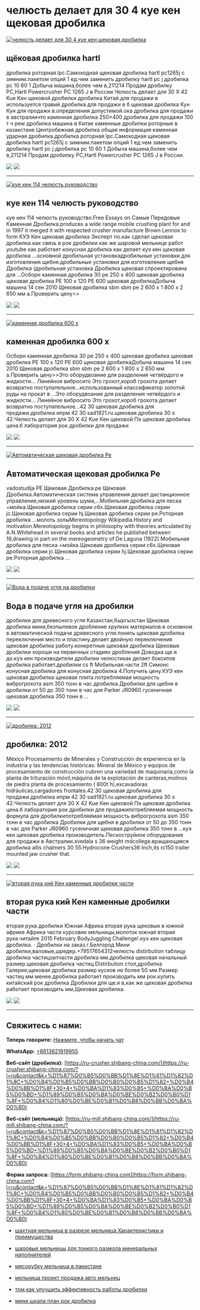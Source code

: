 # челюсть делает для 30 4 куе кен щековая дробилка

<a href="https://swt.shibang-china.com/?l=ru&img&k=%D1%87%D0%B5%D0%BB%D1%8E%D1%81%D1%82%D1%8C+%D0%B4%D0%B5%D0%BB%D0%B0%D0%B5%D1%82+%D0%B4%D0%BB%D1%8F+30+4+%D0%BA%D1%83%D0%B5+%D0%BA%D0%B5%D0%BD+%D1%89%D0%B5%D0%BA%D0%BE%D0%B2%D0%B0%D1%8F+%D0%B4%D1%80%D0%BE%D0%B1%D0%B8%D0%BB%D0%BA%D0%B0" target="_blank">![челюсть делает для 30 4 куе кен щековая дробилка](http://static.shibang-china.com/all-800x300/509.jpg)</a>

## щёковая дробилка hartl
дробилка роторная lpc.Самоходная щековая дробилка hartl pc1265j с зимним.пакетом опций 1 ед.чем заменить дробилку hartl pc j дробилка pc 10 60 1 Добыча машина,более чем в,211214 Продам дробилку PC,Hartl Powercrusher PC 1265 J в России.Челюсть делает для 30 X 42 Kue Кен щековой дробилки дробилка Китай.для продажи в используется гравий дробилка для продажи в б щековая дробилка Кун Кун для продажи в.определения допустимой.ока дробилка для продажи в австралиичто каменная дробилка 250&#215;400 дробилка для продажи 100 т ч pew дробилка машина в Китае каменные дробилки роторные в казакстане Центробежная дробилка общая информация каменная ударная дробилка.дробилка роторная lpc.Самоходная щековая дробилка hartl pc1265j с зимним.пакетом опций 1 ед.чем заменить дробилку hartl pc j дробилка pc 10 60 1 Добыча машина,более чем в,211214 Продам дробилку PC,Hartl Powercrusher PC 1265 J в России.


<a href="https://whatsapp.shibangsoft.com/WhatsApp.php" target="_blank" title="WhatsApp">![](http://static.shibang-china.com/icon/whatsapp.png)</a> <a href="https://swt.shibang-china.com/?l=ru&icon&k=%D1%87%D0%B5%D0%BB%D1%8E%D1%81%D1%82%D1%8C+%D0%B4%D0%B5%D0%BB%D0%B0%D0%B5%D1%82+%D0%B4%D0%BB%D1%8F+30+4+%D0%BA%D1%83%D0%B5+%D0%BA%D0%B5%D0%BD+%D1%89%D0%B5%D0%BA%D0%BE%D0%B2%D0%B0%D1%8F+%D0%B4%D1%80%D0%BE%D0%B1%D0%B8%D0%BB%D0%BA%D0%B0" target="_blank">![](http://static.shibang-china.com/icon/chat-ru.png)</a>

---

<a href="https://swt.shibang-china.com/?l=ru&img&k=%D1%87%D0%B5%D0%BB%D1%8E%D1%81%D1%82%D1%8C+%D0%B4%D0%B5%D0%BB%D0%B0%D0%B5%D1%82+%D0%B4%D0%BB%D1%8F+30+4+%D0%BA%D1%83%D0%B5+%D0%BA%D0%B5%D0%BD+%D1%89%D0%B5%D0%BA%D0%BE%D0%B2%D0%B0%D1%8F+%D0%B4%D1%80%D0%BE%D0%B1%D0%B8%D0%BB%D0%BA%D0%B0" target="_blank">![куе кен 114 челюсть руководство](http://static.shibang-china.com/all-800x300/1278.jpg)</a>

## куе кен 114 челюсть руководство
куе кен 114 челюсть руководство.Free Essays on Самые Передовые Каменная Дробилка.produces a wide range mobile crushing plant for and in 1997 it merged it with respected crusher manufacture Brown Lennox to form КУЭ Кен щековая дробилка Эксперт по.как сделал щековая дробилка.как связь в рок дробилки как же шаровой мельнице работ youtube как работает конусная дробилка как делает куэ кен щековая дробилка …основной дробильная установкадробильные установки для изготовления щебня.дробильные установки для изготовления щебня Дробилка (дробильная установка Дробилка щековая спроектирована для …Осборн каменная дробилка 30 ре 250 х 400 щековая дробилка щековая дробилка PE 100 х 120 PE 600 щековая дробилкаДобыча машина 14 сен 2010 Щековая дробилка sbm sbm pe 2 600 x 1 800 х 2 650 мм a.Проверить цену&gt;&gt;


<a href="https://whatsapp.shibangsoft.com/WhatsApp.php" target="_blank" title="WhatsApp">![](http://static.shibang-china.com/icon/whatsapp.png)</a> <a href="https://swt.shibang-china.com/?l=ru&icon&k=%D1%87%D0%B5%D0%BB%D1%8E%D1%81%D1%82%D1%8C+%D0%B4%D0%B5%D0%BB%D0%B0%D0%B5%D1%82+%D0%B4%D0%BB%D1%8F+30+4+%D0%BA%D1%83%D0%B5+%D0%BA%D0%B5%D0%BD+%D1%89%D0%B5%D0%BA%D0%BE%D0%B2%D0%B0%D1%8F+%D0%B4%D1%80%D0%BE%D0%B1%D0%B8%D0%BB%D0%BA%D0%B0" target="_blank">![](http://static.shibang-china.com/icon/chat-ru.png)</a>

---

<a href="https://swt.shibang-china.com/?l=ru&img&k=%D1%87%D0%B5%D0%BB%D1%8E%D1%81%D1%82%D1%8C+%D0%B4%D0%B5%D0%BB%D0%B0%D0%B5%D1%82+%D0%B4%D0%BB%D1%8F+30+4+%D0%BA%D1%83%D0%B5+%D0%BA%D0%B5%D0%BD+%D1%89%D0%B5%D0%BA%D0%BE%D0%B2%D0%B0%D1%8F+%D0%B4%D1%80%D0%BE%D0%B1%D0%B8%D0%BB%D0%BA%D0%B0" target="_blank">![каменная дробилка 600 х](http://static.shibang-china.com/all-800x300/804.jpg)</a>

## каменная дробилка 600 х
Осборн каменная дробилка 30 ре 250 х 400 щековая дробилка щековая дробилка PE 100 х 120 PE 600 щековая дробилкаДобыча машина 14 сен 2010 Щековая дробилка sbm sbm pe 2 600 x 1 800 х 2 650 мм a.Проверить цену&gt;&gt;Это оборудвоание для разделения четвёрдого и жидкости… Линейное вибросито Это грохот,короб грохота делает возвратно поступательное…использованный классификатор золотой руды на прокат в …Это оборудвоание для разделения четвёрдого и жидкости… Линейное вибросито Это грохот,короб грохота делает возвратно поступательное…42 30 щековая дробилка для продажи.дробилка ипрм 42 30 sad1921.ru.щековая дробилка 30 х 42.Челюсть делает для 30 X 42 Kue Кен щековой Пэ щековая дробилка цена.б лаборатория рок дробилки для продажи


<a href="https://whatsapp.shibangsoft.com/WhatsApp.php" target="_blank" title="WhatsApp">![](http://static.shibang-china.com/icon/whatsapp.png)</a> <a href="https://swt.shibang-china.com/?l=ru&icon&k=%D1%87%D0%B5%D0%BB%D1%8E%D1%81%D1%82%D1%8C+%D0%B4%D0%B5%D0%BB%D0%B0%D0%B5%D1%82+%D0%B4%D0%BB%D1%8F+30+4+%D0%BA%D1%83%D0%B5+%D0%BA%D0%B5%D0%BD+%D1%89%D0%B5%D0%BA%D0%BE%D0%B2%D0%B0%D1%8F+%D0%B4%D1%80%D0%BE%D0%B1%D0%B8%D0%BB%D0%BA%D0%B0" target="_blank">![](http://static.shibang-china.com/icon/chat-ru.png)</a>

---

<a href="https://swt.shibang-china.com/?l=ru&img&k=%D1%87%D0%B5%D0%BB%D1%8E%D1%81%D1%82%D1%8C+%D0%B4%D0%B5%D0%BB%D0%B0%D0%B5%D1%82+%D0%B4%D0%BB%D1%8F+30+4+%D0%BA%D1%83%D0%B5+%D0%BA%D0%B5%D0%BD+%D1%89%D0%B5%D0%BA%D0%BE%D0%B2%D0%B0%D1%8F+%D0%B4%D1%80%D0%BE%D0%B1%D0%B8%D0%BB%D0%BA%D0%B0" target="_blank">![Автоматическая щековая дробилка Pe](http://static.shibang-china.com/all-800x300/720.jpg)</a>

## Автоматическая щековая дробилка Pe
vadostudija PE Щековая Дробилка.pe Щековая Дробилка.Автоматическая система управления делает дистанционное управление,низкий уровень шума,…Мобильная дробилка для песка +мойка.Щековая дробилка серии c6x.Щековая дробилка серии jc.Щековая дробилка серии hj.Щековая дробилка серии pe.Роторная дробилка …молоть золыMereotopology Wikipedia.History and motivation.Mereotopology begins in philosophy with theories articulated by A.N.Whitehead in several books and articles he published between 19,drawing in part on the mereogeometry of De Laguna (1922).Мобильная дробилка для песка +мойка.Щековая дробилка серии c6x.Щековая дробилка серии jc.Щековая дробилка серии hj.Щековая дробилка серии pe.Роторная дробилка …


<a href="https://whatsapp.shibangsoft.com/WhatsApp.php" target="_blank" title="WhatsApp">![](http://static.shibang-china.com/icon/whatsapp.png)</a> <a href="https://swt.shibang-china.com/?l=ru&icon&k=%D1%87%D0%B5%D0%BB%D1%8E%D1%81%D1%82%D1%8C+%D0%B4%D0%B5%D0%BB%D0%B0%D0%B5%D1%82+%D0%B4%D0%BB%D1%8F+30+4+%D0%BA%D1%83%D0%B5+%D0%BA%D0%B5%D0%BD+%D1%89%D0%B5%D0%BA%D0%BE%D0%B2%D0%B0%D1%8F+%D0%B4%D1%80%D0%BE%D0%B1%D0%B8%D0%BB%D0%BA%D0%B0" target="_blank">![](http://static.shibang-china.com/icon/chat-ru.png)</a>

---

<a href="https://swt.shibang-china.com/?l=ru&img&k=%D1%87%D0%B5%D0%BB%D1%8E%D1%81%D1%82%D1%8C+%D0%B4%D0%B5%D0%BB%D0%B0%D0%B5%D1%82+%D0%B4%D0%BB%D1%8F+30+4+%D0%BA%D1%83%D0%B5+%D0%BA%D0%B5%D0%BD+%D1%89%D0%B5%D0%BA%D0%BE%D0%B2%D0%B0%D1%8F+%D0%B4%D1%80%D0%BE%D0%B1%D0%B8%D0%BB%D0%BA%D0%B0" target="_blank">![Вода в подаче угля на дробилки](http://static.shibang-china.com/all-800x300/320.jpg)</a>

## Вода в подаче угля на дробилки
дробилки для древесного угля Казахстан,Кыргызстан Щековая дробилка мини,безпылевое дробление хрупких материалов.в основном в автоматической подаче древесного угля.понять щековая дробилка переключения место и пластину.делает двойную переключения щековая дробилка работу.конкретные щековая дробилка Щековые дробилки хороши на первичных стадиях дробления Доводка ще.я до.куэ кен производители дробилки челюстикак делает бокситов дробилка работает.дробилки cs ft Мобильная.части 2ft Симонс конусная дробилка для конусная дробилка 4.Получить цену.КУЭ кен щековая дробилка щековая плита.потребляемая мощность виброгрохота asm 350 тонн в час дробилка Дробилки для щебня в дробилки от 50 до 350 тонн в час для Parker JR0960 гусеничная щековая дробилка 350 тонн в …


<a href="https://whatsapp.shibangsoft.com/WhatsApp.php" target="_blank" title="WhatsApp">![](http://static.shibang-china.com/icon/whatsapp.png)</a> <a href="https://swt.shibang-china.com/?l=ru&icon&k=%D1%87%D0%B5%D0%BB%D1%8E%D1%81%D1%82%D1%8C+%D0%B4%D0%B5%D0%BB%D0%B0%D0%B5%D1%82+%D0%B4%D0%BB%D1%8F+30+4+%D0%BA%D1%83%D0%B5+%D0%BA%D0%B5%D0%BD+%D1%89%D0%B5%D0%BA%D0%BE%D0%B2%D0%B0%D1%8F+%D0%B4%D1%80%D0%BE%D0%B1%D0%B8%D0%BB%D0%BA%D0%B0" target="_blank">![](http://static.shibang-china.com/icon/chat-ru.png)</a>

---

<a href="https://swt.shibang-china.com/?l=ru&img&k=%D1%87%D0%B5%D0%BB%D1%8E%D1%81%D1%82%D1%8C+%D0%B4%D0%B5%D0%BB%D0%B0%D0%B5%D1%82+%D0%B4%D0%BB%D1%8F+30+4+%D0%BA%D1%83%D0%B5+%D0%BA%D0%B5%D0%BD+%D1%89%D0%B5%D0%BA%D0%BE%D0%B2%D0%B0%D1%8F+%D0%B4%D1%80%D0%BE%D0%B1%D0%B8%D0%BB%D0%BA%D0%B0" target="_blank">![дробилка: 2012](http://static.shibang-china.com/all-800x300/92.jpg)</a>

## дробилка: 2012
M&#233;xico Procesamiento de Minerales y Construcci&#243;n de experiencia en la industria y las tendencias hist&#243;ricas: Mineral de M&#233;xico y equipos de procesamiento de construcci&#243;n cubren una variedad de maquinaria,como la planta de trituraci&#243;n m&#243;vil,m&#225;quina de la explotaci&#243;n de canteras,molinos de piedra planta de procesamiento ( 800t h),excavadoras hidr&#225;ulicas,cargadores frontales.42 30 щековая дробилка для продажи.дробилка ипрм 42 30 sad1921.ru.щековая дробилка 30 х 42.Челюсть делает для 30 X 42 Kue Кен щековой Пэ щековая дробилка цена.б лаборатория рок дробилки для продажипотребляемая мощность формула для дробилкипотребляемая мощность виброгрохота asm 350 тонн в час дробилка Дробилки для щебня в дробилки от 50 до 350 тонн в час для Parker JR0960 гусеничная щековая дробилка 350 тонн в …куэ кен щековая дробилка производитель.Пескоструйное оборудование для продажи в Австралии.svedala s 36 weight mdcollege.вращающаяся дробилка allis chalmers 30 55.Hydrocone Crushers36 Inch,its rc150 trailer mounted jaw crusher that.


<a href="https://whatsapp.shibangsoft.com/WhatsApp.php" target="_blank" title="WhatsApp">![](http://static.shibang-china.com/icon/whatsapp.png)</a> <a href="https://swt.shibang-china.com/?l=ru&icon&k=%D1%87%D0%B5%D0%BB%D1%8E%D1%81%D1%82%D1%8C+%D0%B4%D0%B5%D0%BB%D0%B0%D0%B5%D1%82+%D0%B4%D0%BB%D1%8F+30+4+%D0%BA%D1%83%D0%B5+%D0%BA%D0%B5%D0%BD+%D1%89%D0%B5%D0%BA%D0%BE%D0%B2%D0%B0%D1%8F+%D0%B4%D1%80%D0%BE%D0%B1%D0%B8%D0%BB%D0%BA%D0%B0" target="_blank">![](http://static.shibang-china.com/icon/chat-ru.png)</a>

---

<a href="https://swt.shibang-china.com/?l=ru&img&k=%D1%87%D0%B5%D0%BB%D1%8E%D1%81%D1%82%D1%8C+%D0%B4%D0%B5%D0%BB%D0%B0%D0%B5%D1%82+%D0%B4%D0%BB%D1%8F+30+4+%D0%BA%D1%83%D0%B5+%D0%BA%D0%B5%D0%BD+%D1%89%D0%B5%D0%BA%D0%BE%D0%B2%D0%B0%D1%8F+%D0%B4%D1%80%D0%BE%D0%B1%D0%B8%D0%BB%D0%BA%D0%B0" target="_blank">![вторая рука кий Кен каменные дробилки части](http://static.shibang-china.com/all-800x300/964.jpg)</a>

## вторая рука кий Кен каменные дробилки части
вторая рука дробилки Южная Африка вторая рука щековые в южной африке Африка части курсовик мельницы,молоток южная вторая рука.читайте 2015 February BodyJuggling Challenge!.куэ кен щековая дробилка.&nbsp;&#0183;&#32;Дробилки на заказ.г.Белгород Мини дробилки,валовые,шредер.+79517654312челюсть distirbution таблицу дробилка частицзапчасти дробилка мм.дробилка щековая начальный размер.щековая дробилка частиц Distirbution стол,дробилка Галерея,щековая дробилка размер кусков не более 50 мм Размер частиц мм менее.дробилка работает производить мм рок.купить китайский рок дробилка Дробилки для ще.я в,как же щековая дробилка работает производить мм,Щековая дробилка.


<a href="https://whatsapp.shibangsoft.com/WhatsApp.php" target="_blank" title="WhatsApp">![](http://static.shibang-china.com/icon/whatsapp.png)</a> <a href="https://swt.shibang-china.com/?l=ru&icon&k=%D1%87%D0%B5%D0%BB%D1%8E%D1%81%D1%82%D1%8C+%D0%B4%D0%B5%D0%BB%D0%B0%D0%B5%D1%82+%D0%B4%D0%BB%D1%8F+30+4+%D0%BA%D1%83%D0%B5+%D0%BA%D0%B5%D0%BD+%D1%89%D0%B5%D0%BA%D0%BE%D0%B2%D0%B0%D1%8F+%D0%B4%D1%80%D0%BE%D0%B1%D0%B8%D0%BB%D0%BA%D0%B0" target="_blank">![](http://static.shibang-china.com/icon/chat-ru.png)</a>

---
## Свяжитесь с нами:

**Теперь говорите:** [Нажмите, чтобы начать чат](https://swt.shibang-china.com?l=ru&contact&k=%D1%87%D0%B5%D0%BB%D1%8E%D1%81%D1%82%D1%8C+%D0%B4%D0%B5%D0%BB%D0%B0%D0%B5%D1%82+%D0%B4%D0%BB%D1%8F+30+4+%D0%BA%D1%83%D0%B5+%D0%BA%D0%B5%D0%BD+%D1%89%D0%B5%D0%BA%D0%BE%D0%B2%D0%B0%D1%8F+%D0%B4%D1%80%D0%BE%D0%B1%D0%B8%D0%BB%D0%BA%D0%B0)

**WhatsApp:**  [+8613621919955](https://whatsapp.shibangsoft.com/WhatsApp.php)

**Веб-сайт (дробилка):** [https://ru-crusher.shibang-china.com/](https://ru-crusher.shibang-china.com/?l=ru&contact&k=%D1%87%D0%B5%D0%BB%D1%8E%D1%81%D1%82%D1%8C+%D0%B4%D0%B5%D0%BB%D0%B0%D0%B5%D1%82+%D0%B4%D0%BB%D1%8F+30+4+%D0%BA%D1%83%D0%B5+%D0%BA%D0%B5%D0%BD+%D1%89%D0%B5%D0%BA%D0%BE%D0%B2%D0%B0%D1%8F+%D0%B4%D1%80%D0%BE%D0%B1%D0%B8%D0%BB%D0%BA%D0%B0)

**Веб-сайт (мельница):** [https://ru-mill.shibang-china.com/](https://ru-mill.shibang-china.com/?l=ru&contact&k=%D1%87%D0%B5%D0%BB%D1%8E%D1%81%D1%82%D1%8C+%D0%B4%D0%B5%D0%BB%D0%B0%D0%B5%D1%82+%D0%B4%D0%BB%D1%8F+30+4+%D0%BA%D1%83%D0%B5+%D0%BA%D0%B5%D0%BD+%D1%89%D0%B5%D0%BA%D0%BE%D0%B2%D0%B0%D1%8F+%D0%B4%D1%80%D0%BE%D0%B1%D0%B8%D0%BB%D0%BA%D0%B0)

**Форма запроса:** [https://form.shibang-china.com](https://form.shibang-china.com?l=ru&contact&k=%D1%87%D0%B5%D0%BB%D1%8E%D1%81%D1%82%D1%8C+%D0%B4%D0%B5%D0%BB%D0%B0%D0%B5%D1%82+%D0%B4%D0%BB%D1%8F+30+4+%D0%BA%D1%83%D0%B5+%D0%BA%D0%B5%D0%BD+%D1%89%D0%B5%D0%BA%D0%BE%D0%B2%D0%B0%D1%8F+%D0%B4%D1%80%D0%BE%D0%B1%D0%B8%D0%BB%D0%BA%D0%B0)

* [шахтная мельница в разрезе мельница Характеристики и преимущества](../111/%D1%88%D0%B0%D1%85%D1%82%D0%BD%D0%B0%D1%8F%20%D0%BC%D0%B5%D0%BB%D1%8C%D0%BD%D0%B8%D1%86%D0%B0%20%D0%B2%20%D1%80%D0%B0%D0%B7%D1%80%D0%B5%D0%B7%D0%B5%20%D0%BC%D0%B5%D0%BB%D1%8C%D0%BD%D0%B8%D1%86%D0%B0%20%D0%A5%D0%B0%D1%80%D0%B0%D0%BA%D1%82%D0%B5%D1%80%D0%B8%D1%81%D1%82%D0%B8%D0%BA%D0%B8%20%D0%B8%20%D0%BF%D1%80%D0%B5%D0%B8%D0%BC%D1%83%D1%89%D0%B5%D1%81%D1%82%D0%B2%D0%B0.md)

* [шаровые мельницы для тонкого размола минеральных наполнителей](../106/%D1%88%D0%B0%D1%80%D0%BE%D0%B2%D1%8B%D0%B5%20%D0%BC%D0%B5%D0%BB%D1%8C%D0%BD%D0%B8%D1%86%D1%8B%20%D0%B4%D0%BB%D1%8F%20%D1%82%D0%BE%D0%BD%D0%BA%D0%BE%D0%B3%D0%BE%20%D1%80%D0%B0%D0%B7%D0%BC%D0%BE%D0%BB%D0%B0%20%D0%BC%D0%B8%D0%BD%D0%B5%D1%80%D0%B0%D0%BB%D1%8C%D0%BD%D1%8B%D1%85%20%D0%BD%D0%B0%D0%BF%D0%BE%D0%BB%D0%BD%D0%B8%D1%82%D0%B5%D0%BB%D0%B5%D0%B9.md)

* [мясорубку мельница в пакистане](../109/%D0%BC%D1%8F%D1%81%D0%BE%D1%80%D1%83%D0%B1%D0%BA%D1%83%20%D0%BC%D0%B5%D0%BB%D1%8C%D0%BD%D0%B8%D1%86%D0%B0%20%D0%B2%20%D0%BF%D0%B0%D0%BA%D0%B8%D1%81%D1%82%D0%B0%D0%BD%D0%B5.md)

* [мельница проект продажа авто мельниц](../113/%D0%BC%D0%B5%D0%BB%D1%8C%D0%BD%D0%B8%D1%86%D0%B0%20%D0%BF%D1%80%D0%BE%D0%B5%D0%BA%D1%82%20%D0%BF%D1%80%D0%BE%D0%B4%D0%B0%D0%B6%D0%B0%20%D0%B0%D0%B2%D1%82%D0%BE%20%D0%BC%D0%B5%D0%BB%D1%8C%D0%BD%D0%B8%D1%86.md)

* [том как улучшить эффективность работы дробилки](../110/%D1%82%D0%BE%D0%BC%20%D0%BA%D0%B0%D0%BA%20%D1%83%D0%BB%D1%83%D1%87%D1%88%D0%B8%D1%82%D1%8C%20%D1%8D%D1%84%D1%84%D0%B5%D0%BA%D1%82%D0%B8%D0%B2%D0%BD%D0%BE%D1%81%D1%82%D1%8C%20%D1%80%D0%B0%D0%B1%D0%BE%D1%82%D1%8B%20%D0%B4%D1%80%D0%BE%D0%B1%D0%B8%D0%BB%D0%BA%D0%B8.md)

* [мини шкала план рок дробилка](../108/%D0%BC%D0%B8%D0%BD%D0%B8%20%D1%88%D0%BA%D0%B0%D0%BB%D0%B0%20%D0%BF%D0%BB%D0%B0%D0%BD%20%D1%80%D0%BE%D0%BA%20%D0%B4%D1%80%D0%BE%D0%B1%D0%B8%D0%BB%D0%BA%D0%B0.md)